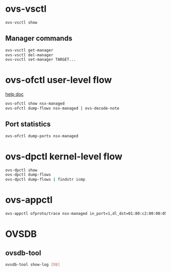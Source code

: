 # ovs-vsctl
```bash
ovs-vsctl show
```


## Manager commands
```bash
ovs-vsctl get-manager
ovs-vsctl del-manager
ovs-vsctl set-manager TARGET...
```



# ovs-ofctl user-level flow
[help doc](http://www.openvswitch.org/support/dist-docs/ovs-ofctl.8.html)
```bash
ovs-ofctl show nsx-managed
ovs-ofctl dump-flows nsx-managed | ovs-decode-note
```

## Port statistics
```bash
ovs-ofctl dump-ports nsx-managed
```

# ovs-dpctl  kernel-level flow
```bash
ovs-dpctl show
ovs-dpctl dump-flows
ovs-dpctl dump-flows | findstr icmp
```


# ovs-appctl
```bash
ovs-appctl ofproto/trace nsx-managed in_port=1,dl_dst=01:80:c2:00:00:05
```


# OVSDB
## ovsdb-tool
```bash
ovsdb-tool show-log [DB]
```
